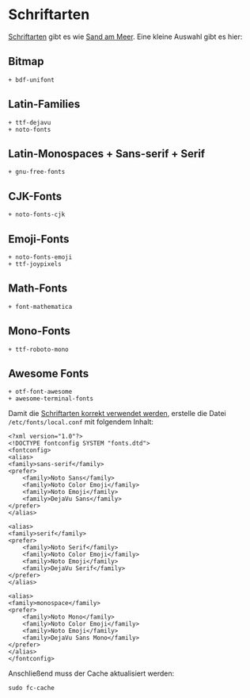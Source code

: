 # Schriftarten

[Schriftarten](https://wiki.archlinux.de/title/Schriftarten) gibt es wie [Sand am Meer](https://wiki.archlinux.org/index.php/Fonts). Eine kleine Auswahl gibt es hier:

## Bitmap

    + bdf-unifont
  
## Latin-Families

    + ttf-dejavu
    + noto-fonts
  
## Latin-Monospaces + Sans-serif + Serif

    + gnu-free-fonts
  
## CJK-Fonts

    + noto-fonts-cjk

## Emoji-Fonts

    + noto-fonts-emoji
    + ttf-joypixels

## Math-Fonts

    + font-mathematica

## Mono-Fonts

    + ttf-roboto-mono

## Awesome Fonts

    + otf-font-awesome
    + awesome-terminal-fonts

Damit die [Schriftarten korrekt verwendet werden](https://dev.to/darksmile92/get-emojis-working-on-arch-linux-with-noto-fonts-emoji-2a9), erstelle die Datei `/etc/fonts/local.conf` mit folgendem Inhalt:

    <?xml version="1.0"?>
    <!DOCTYPE fontconfig SYSTEM "fonts.dtd">
    <fontconfig>
    <alias>
    <family>sans-serif</family>
    <prefer>
        <family>Noto Sans</family>
        <family>Noto Color Emoji</family>
        <family>Noto Emoji</family>
        <family>DejaVu Sans</family>
    </prefer> 
    </alias>

    <alias>
    <family>serif</family>
    <prefer>
        <family>Noto Serif</family>
        <family>Noto Color Emoji</family>
        <family>Noto Emoji</family>
        <family>DejaVu Serif</family>
    </prefer>
    </alias>

    <alias>
    <family>monospace</family>
    <prefer>
        <family>Noto Mono</family>
        <family>Noto Color Emoji</family>
        <family>Noto Emoji</family>
        <family>DejaVu Sans Mono</family>
    </prefer>
    </alias>
    </fontconfig>

Anschließend muss der Cache aktualisiert werden:

    sudo fc-cache
